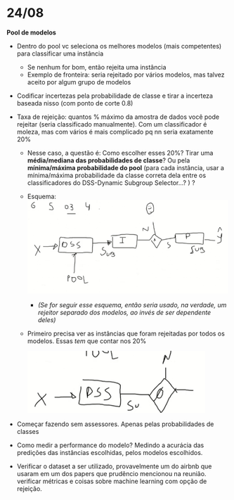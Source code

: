 

# 24/08

**Pool de modelos**

- Dentro do pool vc seleciona os melhores modelos (mais competentes) para classificar uma instância
  - Se nenhum for bom, então rejeita uma instância
  - Exemplo de fronteira: seria rejeitado por vários modelos, mas talvez aceito por algum grupo de modelos

- Codificar incertezas pela probabilidade de classe e tirar a incerteza baseada nisso (com ponto de corte 0.8)

- Taxa de rejeição: quantos % máximo da amostra de dados você pode rejeitar (seria classificado manualmente). Com um classificador é moleza, mas com vários é mais complicado pq nn seria exatamente 20%
  - Nesse caso, a questão é: Como escolher esses 20%? Tirar uma **média/mediana das probabilidades de classe**? Ou pela **mínima/máxima probabilidade do pool** (para cada instância, usar a mínima/máxima probabilidade da classe correta dela entre os classificadores do DSS-Dynamic Subgroup Selector...? ) ? 

  - Esquema:
    ![alt text](esquema_inicial.png)
    - *(Se for seguir esse esquema, então seria usado, na verdade, um rejeitor separado dos modelos, ao invés de ser dependente deles)*

  - Primeiro precisa ver as instâncias que foram rejeitadas por todos os modelos. Essas *tem* que contar nos 20% 
  
    ![alt text](no_models.png)

- Começar fazendo sem assessores. Apenas pelas probabilidades de classes

- Como medir a performance do modelo? Medindo a acurácia das predições das instâncias escolhidas, pelos modelos escolhidos.

- Verificar o dataset a ser utilizado, provavelmente um do airbnb que usaram em um dos papers que prudêncio mencionou na reunião. verificar métricas e coisas sobre machine learning com opção de rejeição.

